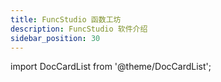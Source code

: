 ```yaml
---
title: FuncStudio 函数工坊
description: FuncStudio 软件介绍
sidebar_position: 30
---
```


import DocCardList from '@theme/DocCardList';

<DocCardList />